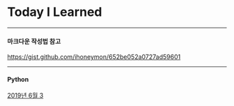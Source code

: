 # Today I Learned


***
#### 마크다운 작성법 참고
https://gist.github.com/ihoneymon/652be052a0727ad59601
***
#### Python
[2019년 6월 3](https://github.com/GiSeok-Hong/TIL/blob/master/django/2019.06.03.md)
